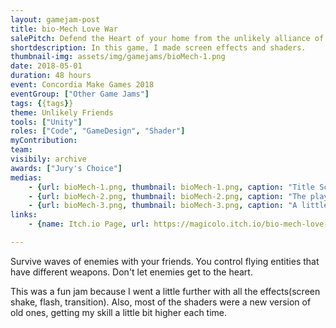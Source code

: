 ```yaml
---
layout: gamejam-post
title: bio-Mech Love War
salePitch: Defend the Heart of your home from the unlikely alliance of mechs and bios!
shortdescription: In this game, I made screen effects and shaders.
thumbnail-img: assets/img/gamejams/bioMech-1.png
date: 2018-05-01
duration: 48 hours
event: Concordia Make Games 2018
eventGroup: ["Other Game Jams"]
tags: {{tags}}
theme: Unlikely Friends
tools: ["Unity"]
roles: ["Code", "GameDesign", "Shader"]
myContribution: 
team: 
visibily: archive
awards: ["Jury's Choice"]
medias: 
    - {url: bioMech-1.png, thumbnail: bioMech-1.png, caption: "Title Screen."}
    - {url: bioMech-2.png, thumbnail: bioMech-2.png, caption: "The player (in the blue bubble) is still alive!"}
    - {url: bioMech-3.png, thumbnail: bioMech-3.png, caption: "A little bit of chaos."}
links: 
    - {name: Itch.io Page, url: https://magicolo.itch.io/bio-mech-love-war}

---
```

Survive waves of enemies with your friends. You control flying entities that have different weapons. Don't let enemies get to the heart.

This was a fun jam because I went a little further with all the effects(screen shake, flash, transition). Also, most of the shaders were a new version of old ones, getting my skill a little bit higher each time.